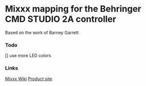 # Mixxx mapping for the Behringer CMD STUDIO 2A controller

Based on the work of Barney Garrett

### Todo
[] use more LED colors

### Links
[Mixxx Wiki](https://github.com/mixxxdj/mixxx/wiki/Behringer-Cmd-Studio-2A)
[Product site](https://www.behringer.com/product.html?modelCode=P0AVW)
